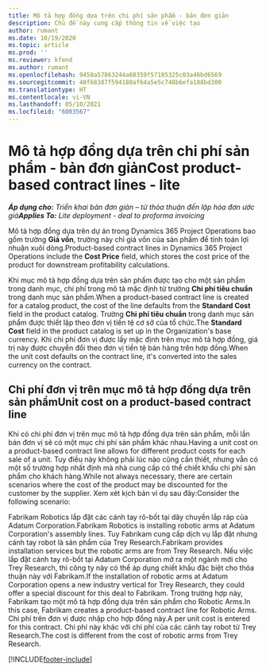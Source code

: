 ```yaml
---
title: Mô tả hợp đồng dựa trên chi phí sản phẩm - bản đơn giản
description: Chủ đề này cung cấp thông tin về việc tạo
author: rumant
ms.date: 10/19/2020
ms.topic: article
ms.prod: ''
ms.reviewer: kfend
ms.author: rumant
ms.openlocfilehash: 9458a57863244a68359f57185325c03a46bd6569
ms.sourcegitcommit: 40f68387f594180af64a5e5c748b6efa188bd300
ms.translationtype: HT
ms.contentlocale: vi-VN
ms.lasthandoff: 05/10/2021
ms.locfileid: "6003567"
---
```

# <a name="cost-product-based-contract-lines---lite"></a><span data-ttu-id="ebe59-103">Mô tả hợp đồng dựa trên chi phí sản phẩm - bản đơn giản</span><span class="sxs-lookup"><span data-stu-id="ebe59-103">Cost product-based contract lines - lite</span></span>

<span data-ttu-id="ebe59-104">_**Áp dụng cho:** Triển khai bản đơn giản – từ thỏa thuận đến lập hóa đơn ước giá_</span><span class="sxs-lookup"><span data-stu-id="ebe59-104">_**Applies To:** Lite deployment - deal to proforma invoicing_</span></span>


<span data-ttu-id="ebe59-105">Mô tả hợp đồng dựa trên dự án trong Dynamics 365 Project Operations bao gồm trường **Giá vốn**, trường này chỉ giá vốn của sản phẩm để tính toán lợi nhuận xuôi dòng.</span><span class="sxs-lookup"><span data-stu-id="ebe59-105">Product-based contract lines in Dynamics 365 Project Operations include the **Cost Price** field, which stores the cost price of the product for downstream profitability calculations.</span></span>

<span data-ttu-id="ebe59-106">Khi mục mô tả hợp đồng dựa trên sản phẩm được tạo cho một sản phẩm trong danh mục, chi phí trong mô tả mặc định từ trường **Chi phí tiêu chuẩn** trong danh mục sản phẩm.</span><span class="sxs-lookup"><span data-stu-id="ebe59-106">When a product-based contract line is created for a catalog product, the cost of the line defaults from the **Standard Cost** field in the product catalog.</span></span> <span data-ttu-id="ebe59-107">Trường **Chi phí tiêu chuẩn** trong danh mục sản phẩm được thiết lập theo đơn vị tiền tệ cơ sở của tổ chức.</span><span class="sxs-lookup"><span data-stu-id="ebe59-107">The **Standard Cost** field in the product catalog is set up in the Organization's base currency.</span></span> <span data-ttu-id="ebe59-108">Khi chi phí đơn vị được lấy mặc định trên mục mô tả hợp đồng, giá trị này được chuyển đổi theo đơn vị tiền tệ bán hàng trên hợp đồng.</span><span class="sxs-lookup"><span data-stu-id="ebe59-108">When the unit cost defaults on the contract line, it's converted into the sales currency on the contract.</span></span>

## <a name="unit-cost-on-a-product-based-contract-line"></a><span data-ttu-id="ebe59-109">Chi phí đơn vị trên mục mô tả hợp đồng dựa trên sản phẩm</span><span class="sxs-lookup"><span data-stu-id="ebe59-109">Unit cost on a product-based contract line</span></span>

<span data-ttu-id="ebe59-110">Khi có chi phí đơn vị trên mục mô tả hợp đồng dựa trên sản phẩm, mỗi lần bán đơn vị sẽ có một mục chi phí sản phẩm khác nhau.</span><span class="sxs-lookup"><span data-stu-id="ebe59-110">Having a unit cost on a product-based contract line allows for different product costs for each sale of a unit.</span></span> <span data-ttu-id="ebe59-111">Tuy điều này không phải lúc nào cũng cần thiết, nhưng vẫn có một số trường hợp nhất định mà nhà cung cấp có thể chiết khấu chi phí sản phẩm cho khách hàng.</span><span class="sxs-lookup"><span data-stu-id="ebe59-111">While not always necessary, there are certain scenarios where the cost of the product may be discounted for the customer by the supplier.</span></span> <span data-ttu-id="ebe59-112">Xem xét kịch bản ví dụ sau đây:</span><span class="sxs-lookup"><span data-stu-id="ebe59-112">Consider the following scenario:</span></span>

<span data-ttu-id="ebe59-113">Fabrikam Robotics lắp đặt các cánh tay rô-bốt tại dây chuyền lắp ráp của Adatum Corporation.</span><span class="sxs-lookup"><span data-stu-id="ebe59-113">Fabrikam Robotics is installing robotic arms at Adatum Corporation's assembly lines.</span></span> <span data-ttu-id="ebe59-114">Tuy Fabrikam cung cấp dịch vụ lắp đặt nhưng cánh tay robot là sản phẩm của Trey Research.</span><span class="sxs-lookup"><span data-stu-id="ebe59-114">Fabrikam provides installation services but the robotic arms are from Trey Research.</span></span> <span data-ttu-id="ebe59-115">Nếu việc lắp đặt cánh tay rô-bốt tại Adatum Corporation mở ra một ngành mới cho Trey Research, thì công ty này có thể áp dụng chiết khấu đặc biệt cho thỏa thuận này với Fabrikam.</span><span class="sxs-lookup"><span data-stu-id="ebe59-115">If the installation of robotic arms at Adatum Corporation opens a new industry vertical for Trey Research, they could offer a special discount for this deal to Fabrikam.</span></span> <span data-ttu-id="ebe59-116">Trong trường hợp này, Fabrikam tạo một mô tả hợp đồng dựa trên sản phẩm cho Robotic Arms.</span><span class="sxs-lookup"><span data-stu-id="ebe59-116">In this case, Fabrikam creates a product-based contract line for Robotic Arms.</span></span> <span data-ttu-id="ebe59-117">Chi phí trên đơn vị được nhập cho hợp đồng này.</span><span class="sxs-lookup"><span data-stu-id="ebe59-117">A per unit cost is entered for this contract.</span></span> <span data-ttu-id="ebe59-118">Chi phí này khác với chi phí của các cánh tay robot từ Trey Research.</span><span class="sxs-lookup"><span data-stu-id="ebe59-118">The cost is different from the cost of robotic arms from Trey Research.</span></span>


[!INCLUDE[footer-include](../../includes/footer-banner.md)]